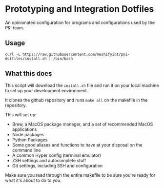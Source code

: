# Prototyping and Integration Dotfiles

An opinionated configuration for programs and configurations used by the P&I team.

## Usage

```Shell
curl -L https://raw.githubusercontent.com/meshifyiot/pni-dotfiles/install.sh | /bin/bash
```

## What this does

This script will download the `install.sh` file and run it on your local machine to set up your development environment.

It clones the github repository and runs `make all` on the makefile in the repository.

This will set up:

- Brew, a MacOS package manager, and a set of recommended MacOS applications
- Node packages
- Python Packages
- Some good aliases and functions to have at your disposal on the command line
- A common Hyper config (terminal emulator)
- ZSH settings and autocomplete stuff
- Git settings, including SSH and configuration

Make sure you read through the entire makefile to be sure you're ready for what it's about to do to you.
